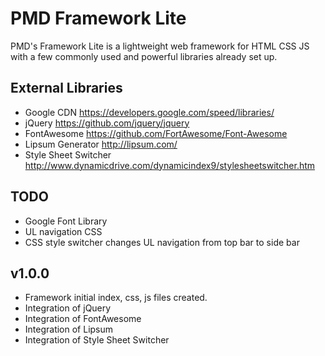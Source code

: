 

PMD Framework Lite
==================

PMD's Framework Lite is a lightweight web framework for HTML CSS JS with a few commonly used and powerful libraries already set up.

External Libraries
------------------

 * Google CDN
   https://developers.google.com/speed/libraries/
 * jQuery
   https://github.com/jquery/jquery
 * FontAwesome
   https://github.com/FortAwesome/Font-Awesome
 * Lipsum Generator
   http://lipsum.com/
 * Style Sheet Switcher
   http://www.dynamicdrive.com/dynamicindex9/stylesheetswitcher.htm

TODO
----

 * Google Font Library
 * UL navigation CSS
 * CSS style switcher changes UL navigation from top bar to side bar

v1.0.0
------

 * Framework initial index, css, js files created.
 * Integration of jQuery
 * Integration of FontAwesome
 * Integration of Lipsum
 * Integration of Style Sheet Switcher
